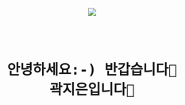 <p align="center">
  <img src="https://user-images.githubusercontent.com/109029034/221773866-11c56ff5-0d58-4bc2-80b7-032d758fa1d8.png">
</p>


<pre align="center">
<H1>
안녕하세요:-) 반갑습니다👋
곽지은입니다👋
</H1>
</pre>



